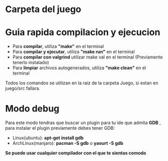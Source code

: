 # Carpeta del juego

# Guia rapida compilacion y ejecucion
- Para **compilar**, utiliza **"make"** en el terminal
- Para **compilar y ejecutar**, utiliza **"make run"** en el terminal
- Para **compilar con valgrind** utilizar make val en el terminal (Previamente tenerlo instalado)
- Para **limpiar** archivos autogenerados, utiliza **"make clean"** en el terminal

Todos los comandos se utilizan en la raiz de la carpeta Juego, si estan en juego/src fallara.

# Modo debug

Para este modo tendras que buscar un plugin para tu ide que admita **GDB** , para instalar el plugin previamente debes tener GDB:

- Linux(ubuntu): **apt-get install gdb**
- ArchLinux(manjaro): **pacman -S gdb** o **yaourt -S gdb**

**Se puede usar cualquier compilador con el que te sientas comodo**
